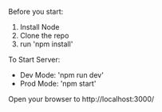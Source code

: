 Before you start:

1. Install Node
2. Clone the repo
3. run 'npm install'

To Start Server:

- Dev Mode: 'npm run dev'
- Prod Mode: 'npm start'

Open your browser to http://localhost:3000/
